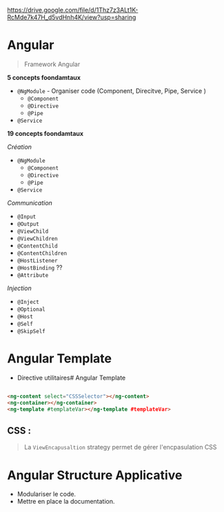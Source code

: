 https://drive.google.com/file/d/1Thz7z3ALt1K-RcMde7k47H_d5vdHnh4K/view?usp=sharing

# Angular

> Framework Angular

**5 concepts foondamtaux**

* `@NgModule` - Organiser code (Component, Direcitve, Pipe, Service )
    * `@Component` 
    * `@Directive` 
    * `@Pipe` 
* `@Service` 


**19 concepts foondamtaux**

*Création*

* `@NgModule` 
    * `@Component` 
    * `@Directive` 
    * `@Pipe` 
* `@Service` 

*Communication*

* `@Input` 
* `@Output` 
* `@ViewChild` 
* `@ViewChildren` 
* `@ContentChild` 
* `@ContentChildren` 
* `@HostListener` 
* `@HostBinding`  ??
* `@Attribute`

*Injection*

* `@Inject` 
* `@Optional`
* `@Host`
* `@Self`
* `@SkipSelf`

# Angular Template

* Directive utilitaires# Angular Template

```html

<ng-content select="CSSSelector"></ng-content>
<ng-container></ng-container>
<ng-template #templateVar></ng-template #templateVar>

```

## CSS : 

> La `ViewEncapusaltion` strategy permet de gérer l'encpasulation CSS

# Angular Structure Applicative

* Modulariser le code.
* Mettre en place la documentation.  